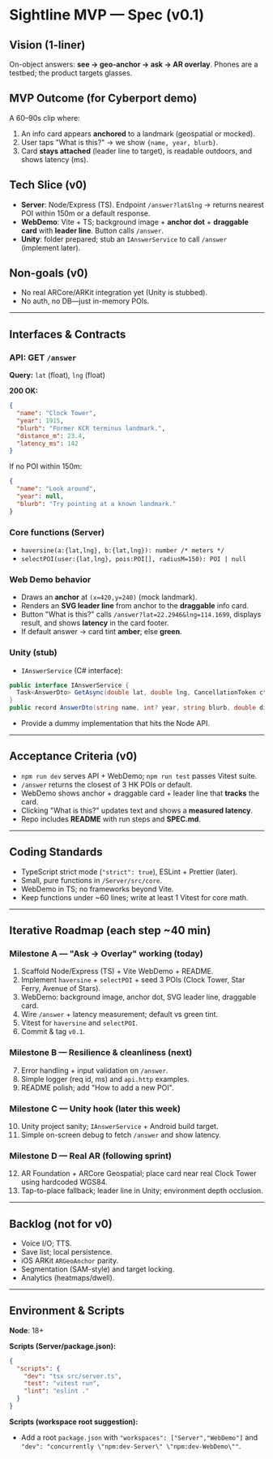 # Sightline MVP — Spec (v0.1)

## Vision (1-liner)

On-object answers: **see → geo-anchor → ask → AR overlay**. Phones are a testbed; the product targets glasses.

## MVP Outcome (for Cyberport demo)

A 60–90s clip where:

1. An info card appears **anchored** to a landmark (geospatial or mocked).
2. User taps "What is this?" → we show `{name, year, blurb}`.
3. Card **stays attached** (leader line to target), is readable outdoors, and shows latency (ms).

## Tech Slice (v0)

- **Server**: Node/Express (TS). Endpoint `/answer?lat&lng` → returns nearest POI within 150m or a default response.
- **WebDemo**: Vite + TS; background image + **anchor dot** + **draggable card** with **leader line**. Button calls `/answer`.
- **Unity**: folder prepared; stub an `IAnswerService` to call `/answer` (implement later).

## Non-goals (v0)

- No real ARCore/ARKit integration yet (Unity is stubbed).
- No auth, no DB—just in-memory POIs.

---

## Interfaces & Contracts

### API: GET `/answer`

**Query:** `lat` (float), `lng` (float)

**200 OK:**

```json
{
  "name": "Clock Tower",
  "year": 1915,
  "blurb": "Former KCR terminus landmark.",
  "distance_m": 23.4,
  "latency_ms": 142
}
```

If no POI within 150m:

```json
{
  "name": "Look around",
  "year": null,
  "blurb": "Try pointing at a known landmark."
}
```

### Core functions (Server)

- `haversine(a:{lat,lng}, b:{lat,lng}): number /* meters */`
- `selectPOI(user:{lat,lng}, pois:POI[], radiusM=150): POI | null`

### Web Demo behavior

- Draws an **anchor** at `(x=420,y=240)` (mock landmark).
- Renders an **SVG leader line** from anchor to the **draggable** info card.
- Button "What is this?" calls `/answer?lat=22.2946&lng=114.1699`, displays result, and shows **latency** in the card footer.
- If default answer → card tint **amber**; else **green**.

### Unity (stub)

- `IAnswerService` (C# interface):

```csharp
public interface IAnswerService {
  Task<AnswerDto> GetAsync(double lat, double lng, CancellationToken ct = default);
}
public record AnswerDto(string name, int? year, string blurb, double distance_m, int latency_ms);
```

- Provide a dummy implementation that hits the Node API.

---

## Acceptance Criteria (v0)

- `npm run dev` serves API + WebDemo; `npm run test` passes Vitest suite.
- `/answer` returns the closest of 3 HK POIs or default.
- WebDemo shows anchor + draggable card + leader line that **tracks** the card.
- Clicking "What is this?" updates text and shows a **measured latency**.
- Repo includes **README** with run steps and **SPEC.md**.

---

## Coding Standards

- TypeScript strict mode (`"strict": true`), ESLint + Prettier (later).
- Small, pure functions in `/Server/src/core`.
- WebDemo in TS; no frameworks beyond Vite.
- Keep functions under ~60 lines; write at least 1 Vitest for core math.

---

## Iterative Roadmap (each step ~40 min)

### Milestone A — "Ask → Overlay" working (today)

1. Scaffold Node/Express (TS) + Vite WebDemo + README.
2. Implement `haversine` + `selectPOI` + seed 3 POIs (Clock Tower, Star Ferry, Avenue of Stars).
3. WebDemo: background image, anchor dot, SVG leader line, draggable card.
4. Wire `/answer` + latency measurement; default vs green tint.
5. Vitest for `haversine` and `selectPOI`.
6. Commit & tag `v0.1`.

### Milestone B — Resilience & cleanliness (next)

7. Error handling + input validation on `/answer`.
8. Simple logger (req id, ms) and `api.http` examples.
9. README polish; add "How to add a new POI".

### Milestone C — Unity hook (later this week)

10. Unity project sanity; `IAnswerService` + Android build target.
11. Simple on-screen debug to fetch `/answer` and show latency.

### Milestone D — Real AR (following sprint)

12. AR Foundation + ARCore Geospatial; place card near real Clock Tower using hardcoded WGS84.
13. Tap-to-place fallback; leader line in Unity; environment depth occlusion.

---

## Backlog (not for v0)

- Voice I/O; TTS.
- Save list; local persistence.
- iOS ARKit `ARGeoAnchor` parity.
- Segmentation (SAM-style) and target locking.
- Analytics (heatmaps/dwell).

---

## Environment & Scripts

**Node**: 18+

**Scripts (Server/package.json):**

```json
{
  "scripts": {
    "dev": "tsx src/server.ts",
    "test": "vitest run",
    "lint": "eslint ."
  }
}
```

**Scripts (workspace root suggestion):**

- Add a root `package.json` with `"workspaces": ["Server","WebDemo"]` and `"dev": "concurrently \"npm:dev-Server\" \"npm:dev-WebDemo\""`.

